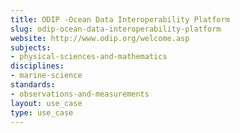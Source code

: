 ```yaml
---
title: ODIP -Ocean Data Interoperability Platform
slug: odip-ocean-data-interoperability-platform
website: http://www.odip.org/welcome.asp
subjects:
- physical-sciences-and-mathematics
disciplines:
- marine-science
standards:
- observations-and-measurements
layout: use_case
type: use_case
---
```


